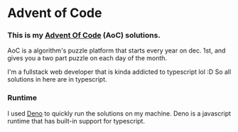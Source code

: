 # Advent of Code

### This is my [Advent Of Code](https://adventofcode.com/) (AoC) solutions.

AoC is a algorithm's puzzle platform that starts every year on dec. 1st, and gives you a two part puzzle on each day of the month.

I'm a fullstack web developer that is kinda addicted to typescript lol :D
So all solutions in here are in typescript.

### Runtime

I used [Deno](https://deno.land/) to quickly run the solutions on my machine.
Deno is a javascript runtime that has built-in support for typescript.


